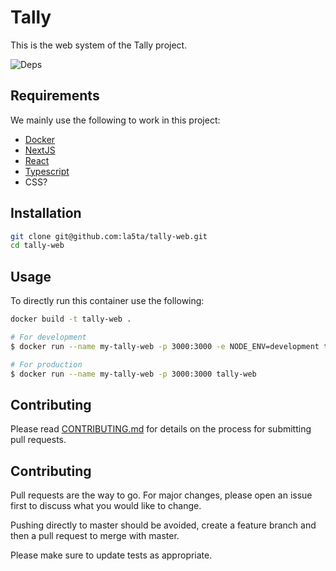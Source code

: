 # Tally

This is the web system of the Tally project.

<!--
  TODO:
  Add test badges using: https://shields.io/
-->
![Deps](https://img.shields.io/david/la5ta/tally-web?style=for-the-badge&amp;labelColor=000000)

## Requirements

We mainly use the following to work in this project:

- [Docker](https://www.docker.com/)
- [NextJS](https://nextjs.org/)
- [React](https://reactjs.org/)
- [Typescript](https://www.typescriptlang.org/)
- CSS?

## Installation

```bash
git clone git@github.com:la5ta/tally-web.git
cd tally-web
```

## Usage

To directly run this container use the following:
```bash
docker build -t tally-web .

# For development
$ docker run --name my-tally-web -p 3000:3000 -e NODE_ENV=development tally-web

# For production
$ docker run --name my-tally-web -p 3000:3000 tally-web
```

## Contributing

Please read [CONTRIBUTING.md](CONTRIBUTING.md) for details on the process for submitting pull requests.


## Contributing

Pull requests are the way to go. For major changes, please open an issue first to discuss what you would like to change.

Pushing directly to master should be avoided, create a feature branch and then a pull request to merge with master.

Please make sure to update tests as appropriate.
